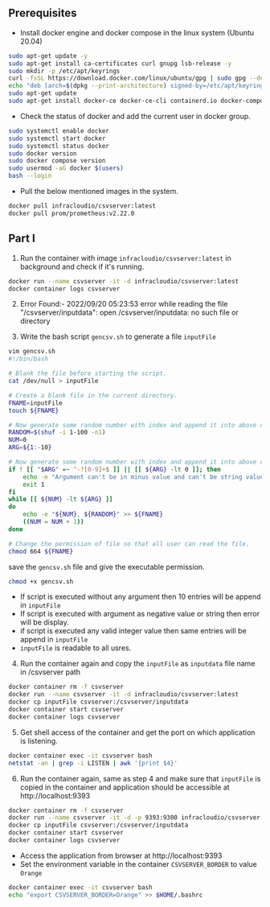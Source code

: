 ## Prerequisites
- Install docker engine and docker compose in the linux system (Ubuntu 20.04)
```sh
sudo apt-get update -y
sudo apt-get install ca-certificates curl gnupg lsb-release -y
sudo mkdir -p /etc/apt/keyrings
curl -fsSL https://download.docker.com/linux/ubuntu/gpg | sudo gpg --dearmor -o /etc/apt/keyrings/docker.gpg
echo "deb [arch=$(dpkg --print-architecture) signed-by=/etc/apt/keyrings/docker.gpg] https://download.docker.com/linux/ubuntu $(lsb_release -cs) stable" | sudo tee /etc/apt/sources.list.d/docker.list > /dev/null
sudo apt-get update
sudo apt-get install docker-ce docker-ce-cli containerd.io docker-compose-plugin -y
```

- Check the status of docker and add the current user in docker group.
```sh
sudo systemctl enable docker
sudo systemctl start docker
sudo systemctl status docker
sudo docker version
sudo docker compose version
sudo usermod -aG docker $(users)
bash --login
```

- Pull the below mentioned images in the system.
```sh
docker pull infracloudio/csvserver:latest
docker pull prom/prometheus:v2.22.0
```
	
## Part I
1. Run the container with image `infracloudio/csvserver:latest` in background and check if it's running.
```sh
docker run --name csvserver -it -d infracloudio/csvserver:latest 
docker container logs csvserver
```

2. Error Found:- 
2022/09/20 05:23:53 error while reading the file "/csvserver/inputdata": open /csvserver/inputdata: no such file or directory

3. Write the bash script `gencsv.sh` to generate a file `inputFile`
```sh
vim gencsv.sh
#!/bin/bash

# Blank the file before starting the script.
cat /dev/null > inputFile

# Create a blank file in the current directory.
FNAME=inputFile
touch ${FNAME}

# Now generate some random number with index and append it into above created file.
RANDOM=$(shuf -i 1-100 -n1)
NUM=0
ARG=${1:-10}

# Now generate some random number with index and append it into above created file.
if ! [[ "$ARG" =~ ^-?[0-9]+$ ]] || [[ ${ARG} -lt 0 ]]; then
	echo -e "Argument can't be in minus value and can't be string value!"
	exit 1
fi
while [[ ${NUM} -lt ${ARG} ]]
do
	echo -e "${NUM}, ${RANDOM}" >> ${FNAME}
	((NUM = NUM + 1))
done

# Change the permission of file so that all user can read the file.
chmod 664 ${FNAME}
```
save the `gencsv.sh` file and give the executable permission.
```sh
chmod +x gencsv.sh
```
- If script is executed without any argument then 10 entries will be append in `inputFile`
- If script is executed with argument as negative value or string then error will be display.
- if script is executed any valid integer value then same entries will be append in `inputFile`
- `inputFile` is readable to all usres.

4. Run the container again and copy the `inputFile` as `inputdata` file name in /csvserver path
```sh
docker container rm -f csvserver
docker run --name csvserver -it -d infracloudio/csvserver:latest
docker cp inputFile csvserver:/csvserver/inputdata
docker container start csvserver
docker container logs csvserver
```
	
5. Get shell access of the container and get the port on which application is listening.
```sh
docker container exec -it csvserver bash
netstat -an | grep -i LISTEN | awk '{print $4}'
```

6. Run the container again, same as step 4 and make sure that `inputFile` is copied in the container and application should be accessible at http://localhost:9393
```sh
docker container rm -f csvserver
docker run --name csvserver -it -d -p 9393:9300 infracloudio/csvserver:latest 
docker cp inputFile csvserver:/csvserver/inputdata
docker container start csvserver
docker container logs csvserver
```

- Access the application from browser at http://localhost:9393
- Set the environment variable in the container `CSVSERVER_BORDER` to value `Orange`
```sh
docker container exec -it csvserver bash
echo "export CSVSERVER_BORDER=Orange" >> $HOME/.bashrc
```

